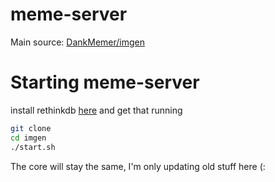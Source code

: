 # meme-server
Main source: [DankMemer/imgen](https://github.com/DankMemer/imgen)

# Starting meme-server
install rethinkdb [here](https://github.com/rethinkdb/rethinkdb) and get that running

```bash
git clone
cd imgen
./start.sh
```

The core will stay the same, I'm only updating old stuff here (: